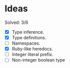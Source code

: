 # Ideas

Solved: 3/6

- [X] Type inference.
- [X] Type definitions.
- [ ] Namespaces.
- [X] Ruby-like heredocs.
- [ ] Integer literal prefix.
- [ ] Non-integer boolean type
